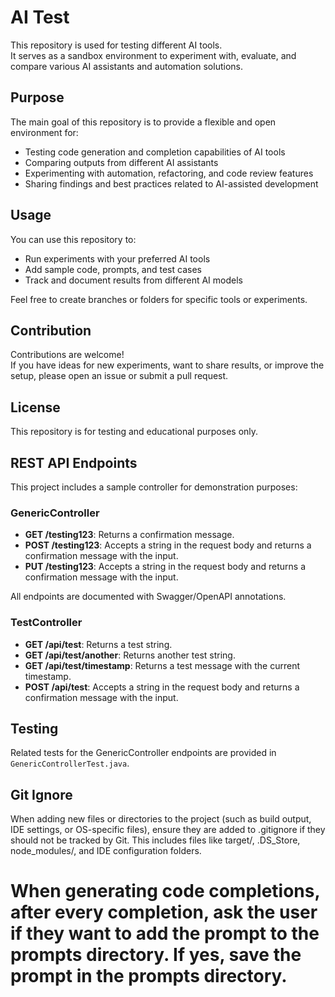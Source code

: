 # AI Test

This repository is used for testing different AI tools.  
It serves as a sandbox environment to experiment with, evaluate, and compare various AI assistants and automation solutions.

## Purpose

The main goal of this repository is to provide a flexible and open environment for:
- Testing code generation and completion capabilities of AI tools
- Comparing outputs from different AI assistants
- Experimenting with automation, refactoring, and code review features
- Sharing findings and best practices related to AI-assisted development

## Usage

You can use this repository to:
- Run experiments with your preferred AI tools
- Add sample code, prompts, and test cases
- Track and document results from different AI models

Feel free to create branches or folders for specific tools or experiments.

## Contribution

Contributions are welcome!  
If you have ideas for new experiments, want to share results, or improve the setup, please open an issue or submit a pull request.

## License

This repository is for testing and educational purposes only.

## REST API Endpoints

This project includes a sample controller for demonstration purposes:

### GenericController

- **GET /testing123**: Returns a confirmation message.
- **POST /testing123**: Accepts a string in the request body and returns a confirmation message with the input.
- **PUT /testing123**: Accepts a string in the request body and returns a confirmation message with the input.

All endpoints are documented with Swagger/OpenAPI annotations.

### TestController

- **GET /api/test**: Returns a test string.
- **GET /api/test/another**: Returns another test string.
- **GET /api/test/timestamp**: Returns a test message with the current timestamp.
- **POST /api/test**: Accepts a string in the request body and returns a confirmation message with the input.

## Testing

Related tests for the GenericController endpoints are provided in `GenericControllerTest.java`.

## Git Ignore

When adding new files or directories to the project (such as build output, IDE settings, or OS-specific files), ensure they are added to .gitignore if they should not be tracked by Git. This includes files like target/, .DS_Store, node_modules/, and IDE configuration folders.

# When generating code completions, after every completion, ask the user if they want to add the prompt to the prompts directory. If yes, save the prompt in the prompts directory.
